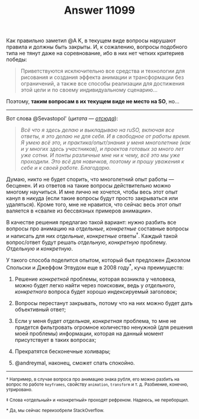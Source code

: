 ﻿---
title: "Answer 11099"
se.owner.user_id: 185348
se.owner.display_name: "eanmos"
se.owner.link: "https://ru.meta.stackoverflow.com/users/185348/eanmos"
se.answer_id: 11099
se.question_id: 11097
se.post_type: answer
se.is_accepted: False
---
<p>Как правильно заметил @A K, в текущем виде вопросы нарушают правила и должны быть закрыты. И, к сожалению, вопросы подобного типа не тянут даже на соревнование, ибо в них нет четких критериев победы:</p>
<blockquote>
<p>Приветствуются исключительно все средства и технологии для рисования и
создания эффекта анимации и трансформации без ограничений, а также все
способы реализации для достижения этой цели и по своему
индивидуальному сценарию…</p>
</blockquote>
<p>Поэтому, <strong>таким вопросам в их текущем виде не место на SO</strong>, но…</p>
<hr />
<p>Вот слова @Sevastopol' (<em>цитата — <a href="https://ru.meta.stackoverflow.com/a/11093/18534">отсюда</a></em>):</p>
<blockquote>
<p><em>Всё что я здесь делаю и выкладываю на ruSO, включая все ответы, я это
делаю не для себя. И в свободное от работы время. Я умею всё это, и
практика/опыт/знания у меня многолетние (как и у многих здесь
участников), и проектов готовых за много лет уже сотни. И понты
различные мне ни к чему, всё это мы уже проходили. Это всё для
новичков, поэтому и прошу уважения к себе и к своей работе. Благодарю.</em></p>
</blockquote>
<p>Думаю, никто не будет спорить, что многолетний опыт работы — бесценен. И из ответов на такие вопросы действительно можно многому научиться. И мне лично не хочется, чтобы весь этот опыт канул в никуда (если такие вопросы будут просто закрываться или удаляться). Кроме того, мне не нравится, что сейчас весь этот опыт валяется в «свалке из бессвязных примеров анимации».</p>
<p>В качестве решения предлагаю такой вариант: нужно разбить все вопросы про анимацию на <em>отдельные</em>, <em>конкретные</em> составные вопросы и написать для них <em>отдельные</em>, <em>конкретные</em> ответы<sup>†</sup>. Каждый такой вопрос/ответ будут решать <em>отдельную</em>, <em>конкретную</em> проблему. <em>Отдельную</em> и <em>конкретную</em>.</p>
<p>У такого способа поделится опытом, который был предложен Джоэлом Спольски и Джеффом Этвудом еще в 2008 году<sup>*</sup>, куча преимуществ:</p>
<ol>
<li><p>Решение <em>конкретной</em> проблемы, которая возникла у человека, можно будет легко найти через поисковик, ведь у <em>отдельного</em>, <em>конкретного</em> вопроса будет хорошо индексируемый заголовок;</p>
</li>
<li><p>Вопросы перестанут закрывать, потому что на них можно будет дать объективный ответ;</p>
</li>
<li><p>Если у меня будет <em>отдельная</em>, <em>конкретная</em> проблема, то мне не придется фильтровать огромное количество ненужной (для решения моей проблемы) информации, которая на данный момент присутствует в таких вопросах;</p>
</li>
<li><p>Прекратятся бесконечные холивары;</p>
</li>
<li><p>@andreymal, наконец, сможет спать спокойно.</p>
</li>
</ol>
<hr />
<p><sup>† Например, в случае вопроса про анимацию знака рубля, его можно разбить на вопрос по работе <code>keyframes</code>, свойству <code>animation</code>, <code>transform</code> и т. д. Разбиение, конечно, утрировано.</sup></p>
<p><sup>‡ Слова «отдельный» и «конкретный» проходят рефреном. Надеюсь, не переборщил.</sup></p>
<p><sup>* Да, мы сейчас переизобрели StackOverflow.</sup></p>

